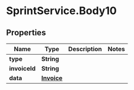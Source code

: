 # SprintService.Body10

## Properties

Name | Type | Description | Notes
------------ | ------------- | ------------- | -------------
**type** | **String** |  | 
**invoiceId** | **String** |  | 
**data** | [**Invoice**](Invoice.md) |  | 


